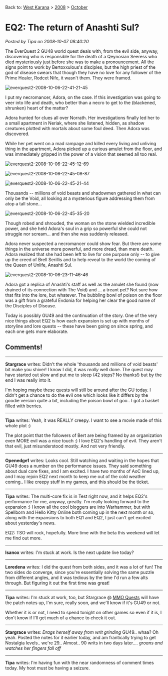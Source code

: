 Back to: [West Karana](/posts/westkarana.md) > [2008](/posts/2008/westkarana.md) > [October](./westkarana.md)
# EQ2: The return of Anashti Sul?

*Posted by Tipa on 2008-10-07 08:40:20*

The EverQuest 2 GU48 world quest deals with, from the evil side, anyway, discovering who is responsible for the death of a Qeynosian Seeress who died mysteriously just before she was to make a pronouncement. All the signs point to work by Bertoxxulous's disciples, but the high priest of the god of disease swears that though they have no love for any follower of the Prime Healer, Rodcet Nife, it wasn't them. They were framed.

![](../../../uploads/2008/10/everquest2-2008-10-06-22-41-21-45.jpg "everquest2-2008-10-06-22-41-21-45")

I put my necromancer, Adora, on the case. If this investigation was going to veer into life and death, who better than a necro to get to the (blackened, shrunken) heart of the matter?

Adora hunted for clues all over Norrath. Her investigations finally led her to a small apartment in Neriak, where she listened, hidden, as shadow creatures plotted with mortals about some foul deed. Then Adora was discovered.

While her pet went on a mad rampage and killed every living and unliving thing in the apartment, Adora picked up a curious amulet from the floor, and was immediately gripped in the power of a vision that seemed all too real.

![](../../../uploads/2008/10/everquest2-2008-10-06-22-45-12-69.jpg "everquest2-2008-10-06-22-45-12-69")

![](../../../uploads/2008/10/everquest2-2008-10-06-22-45-08-87.jpg "everquest2-2008-10-06-22-45-08-87")

![](../../../uploads/2008/10/everquest2-2008-10-06-22-45-21-44.jpg "everquest2-2008-10-06-22-45-21-44")

Thousands -- millions of void beasts and shadowmen gathered in what can only be the Void, all looking at a mysterious figure addressing them from atop a tall stone...

![](../../../uploads/2008/10/everquest2-2008-10-06-22-45-35-20.jpg "everquest2-2008-10-06-22-45-35-20")

Though robed and shrouded, the woman on the stone wielded incredible power, and she held Adora's soul in a grip so powerful she could not struggle nor scream... and then she was suddenly released.

Adora never suspected a necromancer could show fear. But there are some things in the universe more powerful, and more dread, than mere death. Adora realized that she had been left to live for one purpose only -- to give up the creed of Brell Serillis and to help reveal to the world the coming of the Queen of Unlife, Anashti Sul.

![](../../../uploads/2008/10/everquest2-2008-10-06-23-11-46-46.jpg "everquest2-2008-10-06-23-11-46-46")

Adora got a replica of Anashti's staff as well as the amulet she found (now drained of its connection with The Void) and ... a treant pet? Not sure how that fits into the lore, but whatever. The bubbling bowl of poison on the floor was a gift from a grateful Evdonia for helping her clear the good name of the Disciples of Disease.

Today is possibly GU49 and the continuation of the story. One of the very nice things about EQ2 is how each expansion is set up with months of storyline and lore quests -- these have been going on since spring, and each one gets more elaborate.

## Comments!

---

**Stargrace** writes: Didn't the whole 'thousands and millions of void beasts' bit make you shiver! I know I did, it was *really* well done. The quest may have started out slow and put me to sleep (42 steps? No thanks!) but by the end I was really into it.

I'm hoping maybe these quests will still be around after the GU today. I didn't get a chance to do the evil one which looks like it differs by the goodie version quite a bit, including the poison bowl of goo.. I got a basket filled with berries.

---

**Tipa** writes: Yeah, it was REALLY creepy. I want to see a movie made of this whole plot :)

The plot point that the followers of Bert are being framed by an organization even MORE evil was a nice touch :) I love EQ2's handling of evil. They aren't that evil, just misunderstood mostly. And not very friendly.

---

**Openedge1** writes: Looks cool. 
Still watching and waiting in the hopes that GU49 does a number on the performance issues. They said something about dual core fixes, and I am excited.
I have two months of AoC lined up, and I may rejoin EQ2 next month to keep me out of the cold weather coming..
I like creepy stuff in my games, and this should be the ticket.

---

**Tipa** writes: The multi-core fix is in Test right now, and it helps EQ2's performance for me, anyway, greatly. I'm really looking forward to the expansion :) I know all the cool bloggers are into Warhammer, but with Spellborn and Hello Kitty Online both coming up in the next month or so, along with the expansions to both EQ1 and EQ2, I just can't get excited about yesterday's news.

EQ2: TSO will rock, hopefully. More time with the beta this weekend will let me find out more.

---

**Isanox** writes: I'm stuck at work.
Is the next update live today?

---

**Loredena** writes: I did the quest from both sides, and it was a lot of fun! The two sides do converge, since you're essentially solving the same puzzle from different angles, and it was tedious by the time I'd run a few alts through. But figuring it out the first time was great!

---

**Tipa** writes: I'm stuck at work, too, but Stargrace @ [MMO Quests](http://mmoquests.com) will have the patch notes up, I'm sure, really soon, and we'll know if it's GU49 or not.

Whether it is or not, I need to spend tonight on other games so even if it is, I don't know if I'll get much of a chance to check it out.

---

**Stargrace** writes: *Drags herself away from writ grinding* GU49.. whaa? 
Oh yeah. Posted the notes for it earlier today, and am frantically trying to get Nostalgia levels.. we're 29.. Almost.. 90 writs in two days later.... *groans and watches her fingers fall off*

---

**Tipa** writes: I'm having fun with the near randomness of comment times today. My host must be having a seizure.

